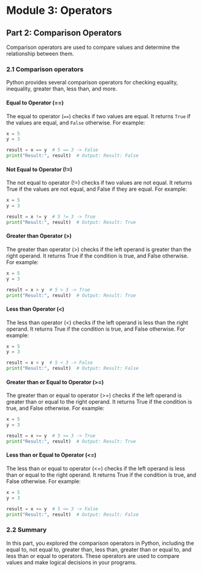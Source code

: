 # Module 3: Operators

## Part 2: Comparison Operators

Comparison operators are used to compare values and determine the relationship between them. 

### 2.1 Comparison operators

Python provides several comparison operators for checking equality, inequality, greater than, less than, and more.

#### Equal to Operator (==)

The equal to operator (`==`) checks if two values are equal. It returns `True` if the values are equal, and `False` otherwise. For example:

```python
x = 5
y = 3

result = x == y  # 5 == 3 -> False
print("Result:", result)  # Output: Result: False
```

#### Not Equal to Operator (!=)

The not equal to operator (!=) checks if two values are not equal. It returns True if the values are not equal, and False if they are equal. For example:

```python
x = 5
y = 3

result = x != y  # 5 != 3 -> True
print("Result:", result)  # Output: Result: True
```

#### Greater than Operator (>)

The greater than operator (>) checks if the left operand is greater than the right operand. It returns True if the condition is true, and False otherwise. For example:

```python
x = 5
y = 3

result = x > y  # 5 > 3 -> True
print("Result:", result)  # Output: Result: True
```

#### Less than Operator (<)

The less than operator (<) checks if the left operand is less than the right operand. It returns True if the condition is true, and False otherwise. For example:

```python
x = 5
y = 3

result = x < y  # 5 < 3 -> False
print("Result:", result)  # Output: Result: False
```

####  Greater than or Equal to Operator (>=)

The greater than or equal to operator (>=) checks if the left operand is greater than or equal to the right operand. It returns True if the condition is true, and False otherwise. For example:

```python
x = 5
y = 3

result = x >= y  # 5 >= 3 -> True
print("Result:", result)  # Output: Result: True
```

#### Less than or Equal to Operator (<=)

The less than or equal to operator (<=) checks if the left operand is less than or equal to the right operand. It returns True if the condition is true, and False otherwise. For example:

```python
x = 5
y = 3

result = x <= y  # 5 <= 3 -> False
print("Result:", result)  # Output: Result: False
```

### 2.2 Summary

In this part, you explored the comparison operators in Python, including the equal to, not equal to, greater than, less than, greater than or equal to, and less than or equal to operators. These operators are used to compare values and make logical decisions in your programs.